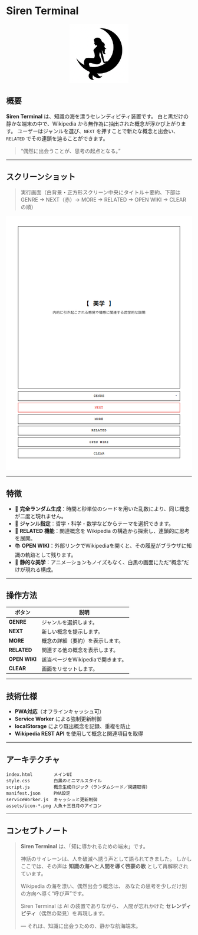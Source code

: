 # Siren Terminal

<p align="center">
  <img src="assets/icon-512.png" width="160" alt="Siren Terminal icon" />
</p>

## 概要

**Siren Terminal** は、知識の海を漂うセレンディピティ装置です。
白と黒だけの静かな端末の中で、Wikipedia から無作為に抽出された概念が浮かび上がります。
ユーザーはジャンルを選び、`NEXT` を押すことで新たな概念と出会い、`RELATED` でその連鎖を辿ることができます。

> “偶然に出会うことが、思考の起点となる。”

---

## スクリーンショット

> 実行画面（白背景・正方形スクリーン中央にタイトル＋要約、下部は GENRE → NEXT（赤）→ MORE → RELATED → OPEN WIKI → CLEAR の順）

![Siren Terminal Screenshot](assets/screenshot.png)

---

## 特徴

* 🎲 **完全ランダム生成**：時間と秒単位のシードを用いた乱数により、同じ概念が二度と現れません。
* 🧭 **ジャンル指定**：哲学・科学・数学などからテーマを選択できます。
* 🔗 **RELATED 機能**：関連概念を Wikipedia の構造から探索し、連鎖的に思考を展開。
* 📚 **OPEN WIKI**：外部リンクでWikipediaを開くと、その履歴がブラウザに知識の軌跡として残ります。
* 🧠 **静的な美学**：アニメーションもノイズもなく、白黒の画面にただ“概念”だけが現れる構成。

---

## 操作方法

| ボタン           | 説明                    |
| ------------- | --------------------- |
| **GENRE**     | ジャンルを選択します。           |
| **NEXT**      | 新しい概念を提示します。          |
| **MORE**      | 概念の詳細（要約）を表示します。      |
| **RELATED**   | 関連する他の概念を表示します。       |
| **OPEN WIKI** | 該当ページをWikipediaで開きます。 |
| **CLEAR**     | 画面をリセットします。           |

---

## 技術仕様

* **PWA対応**（オフラインキャッシュ可）
* **Service Worker** による強制更新制御
* **localStorage** により既出概念を記録、重複を防止
* **Wikipedia REST API** を使用して概念と関連項目を取得

---

## アーキテクチャ

```
index.html        メインUI
style.css         白黒のミニマルスタイル
script.js         概念生成ロジック（ランダムシード／関連取得）
manifest.json     PWA設定
serviceWorker.js  キャッシュと更新制御
assets/icon-*.png 人魚＋三日月のアイコン
```

---

## コンセプトノート

> **Siren Terminal** は、「知に導かれるための端末」です。
>
> 神話のサイレーンは、人を破滅へ誘う声として語られてきました。
> しかしここでは、その声は **知識の海へと人間を導く啓蒙の歌** として再解釈されています。
>
> Wikipedia の海を漂い、偶然出会う概念は、
> あなたの思考を少しだけ別の方向へ導く“呼び声”です。
>
> Siren Terminal は AI の装置でありながら、
> 人間が忘れかけた **セレンディピティ**（偶然の発見）を再現します。
>
> — それは、知識に出会うための、静かな航海端末。
